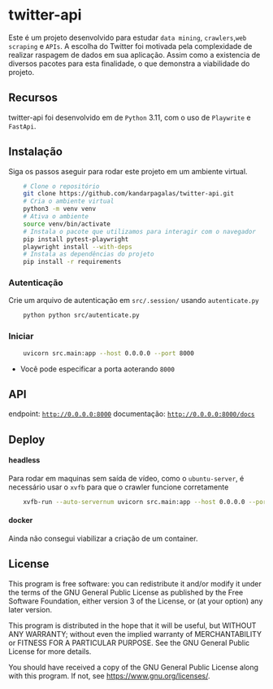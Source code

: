 # twitter-api

Este é um projeto desenvolvido para estudar `data mining`, `crawlers`,`web scraping` e `APIs`.
A escolha do Twitter foi motivada pela complexidade de realizar raspagem de dados em sua aplicação. Assim como a existencia de diversos pacotes para esta finalidade, o que demonstra a viabilidade do projeto.

## Recursos
twitter-api foi desenvolvido em de `Python` 3.11, com o uso de `Playwrite` e `FastApi`.

## Instalação
Siga os passos aseguir para rodar este projeto em um ambiente virtual. 
```bash
    # Clone o repositório
    git clone https://github.com/kandarpagalas/twitter-api.git
    # Cria o ambiente virtual
    python3 -m venv venv
    # Ativa o ambiente
    source venv/bin/activate
    # Instala o pacote que utilizamos para interagir com o navegador
    pip install pytest-playwright
    playwright install --with-deps
    # Instala as dependências do projeto
    pip install -r requirements
```

### Autenticação
Crie um arquivo de autenticação em `src/.session/` usando `autenticate.py`
```bash
    python python src/autenticate.py
```

### Iniciar
```bash
    uvicorn src.main:app --host 0.0.0.0 --port 8000
```
* Você pode especificar a porta aoterando `8000`

## API
endpoint: [`http://0.0.0.0:8000`](http://0.0.0.0:8000)
documentação: [`http://0.0.0.0:8000/docs`](http://0.0.0.0:8000/docs)

## Deploy
#### headless
Para rodar em maquinas sem saída de vídeo, como o `ubuntu-server`, é necessário usar o `xvfb` para que o crawler funcione corretamente
```bash
    xvfb-run --auto-servernum uvicorn src.main:app --host 0.0.0.0 --port 8000
```
#### docker
Ainda não consegui viabilizar a criação de um container.


## License
This program is free software: you can redistribute it and/or modify it under the terms of the GNU General Public License as published by the Free Software Foundation, either version 3 of the License, or (at your option) any later version.

This program is distributed in the hope that it will be useful, but WITHOUT ANY WARRANTY; without even the implied warranty of MERCHANTABILITY or FITNESS FOR A PARTICULAR PURPOSE.  See the GNU General Public License for more details.

You should have received a copy of the GNU General Public License along with this program.  If not, see <https://www.gnu.org/licenses/>.